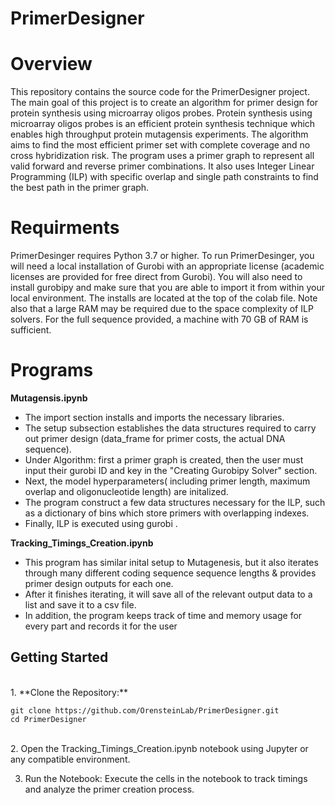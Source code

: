 
# PrimerDesigner

# Overview
 
This repository contains the source code for the PrimerDesigner project. 
The main goal of this project is to create an algorithm for primer design for protein synthesis using microarray oligos probes. 
Protein synthesis using microarray oligos probes is an efficient protein synthesis technique which enables high throughput protein mutagensis experiments.
The algorithm aims to find the most efficient primer set with complete coverage and no cross hybridization risk.
The program uses a primer graph to represent all valid forward and reverse primer combinations.
It also uses Integer Linear Programming (ILP) with specific  overlap and single path constraints to find the best path in the primer graph.


# Requirments

PrimerDesinger requires Python 3.7 or higher.
To run PrimerDesinger, you will need a local installation of Gurobi with an appropriate license (academic licenses are provided for free direct from Gurobi).
You will also need to install gurobipy and make sure that you are able to import it from within your local environment.
The installs are located at the top of the colab file. Note also that a large RAM may be required due to the space complexity of ILP solvers. 
For the full sequence provided, a machine with 70 GB of RAM is sufficient. 

# Programs

**Mutagensis.ipynb**
<br>
* The import section installs and imports the necessary libraries. <br>
* The setup subsection establishes the data structures required to carry out primer design (data_frame for primer costs, the actual DNA sequence).  <br>
* Under Algorithm: first a primer graph is created, then the user must input their gurobi ID and key in the "Creating Gurobipy Solver" section. <br>
* Next, the model hyperparameters( including primer length, maximum overlap and oligonucleotide length) are initalized.  <br>
* The program construct a few data structures necessary for the ILP, such as a dictionary of bins which store primers with overlapping indexes.<br>
* Finally, ILP is executed using gurobi . 

**Tracking_Timings_Creation.ipynb**
<br>
* This program has similar inital setup to Mutagenesis, but it also iterates through many different coding sequence sequence lengths & provides primer design outputs for each one.
* After it finishes iterating, it will save all of the relevant output data to a list and save it to a csv file.
* In addition, the program keeps track of time and memory usage for every part and records it for the user

## Getting Started
<br>
1. **Clone the Repository:**

   ```
   git clone https://github.com/OrensteinLab/PrimerDesigner.git
   cd PrimerDesigner
   ```
 
<br>
2. Open the Tracking_Timings_Creation.ipynb notebook using Jupyter or any compatible environment.

<br>

3. Run the Notebook:
Execute the cells in the notebook to track timings and analyze the primer creation process.


